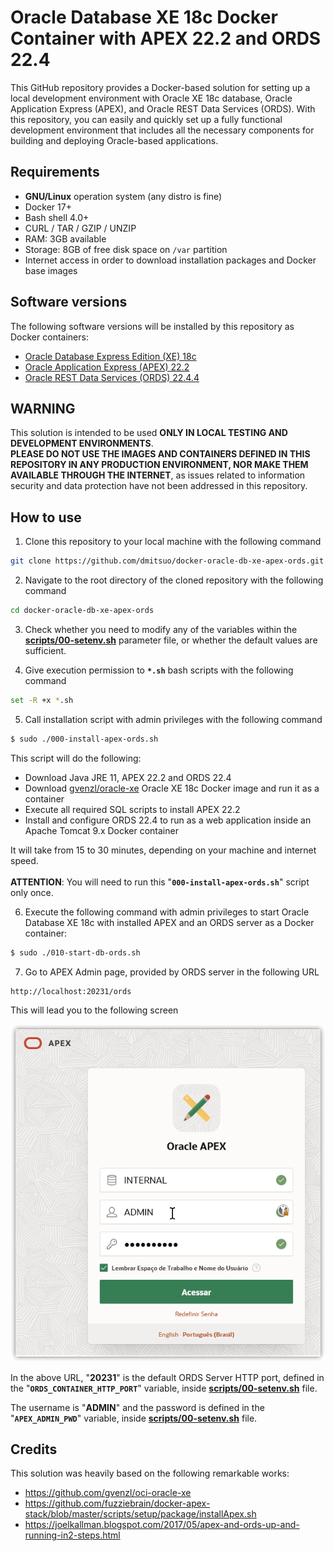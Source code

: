 # Oracle Database XE 18c Docker Container with APEX 22.2 and ORDS 22.4
This GitHub repository provides a Docker-based solution for setting up a local development environment with Oracle XE 18c database, Oracle Application Express (APEX), and Oracle REST Data Services (ORDS). With this repository, you can easily and quickly set up a fully functional development environment that includes all the necessary components for building and deploying Oracle-based applications.

## Requirements
- **GNU/Linux** operation system (any distro is fine)
- Docker 17+
- Bash shell 4.0+
- CURL / TAR / GZIP / UNZIP
- RAM: 3GB available
- Storage: 8GB of free disk space on <code>/var</code> partition
- Internet access in order to download installation packages and Docker base images

## Software versions
The following software versions will be installed by this repository as Docker containers:
- [Oracle Database Express Edition (XE) 18c](https://www.oracle.com/database/technologies/xe18c-downloads.html)
- [Oracle Application Express (APEX) 22.2](https://www.oracle.com/tools/downloads/apex-downloads)
- [Oracle REST Data Services (ORDS) 22.4.4](https://www.oracle.com/database/sqldeveloper/technologies/db-actions/download)

## WARNING
This solution is intended to be used **ONLY IN LOCAL TESTING AND DEVELOPMENT ENVIRONMENTS**.<br/>
**PLEASE DO NOT USE THE IMAGES AND CONTAINERS DEFINED IN THIS REPOSITORY IN ANY PRODUCTION ENVIRONMENT, NOR MAKE THEM AVAILABLE THROUGH THE INTERNET**, as issues related to information security and data protection have not been addressed in this repository.

## How to use
1. Clone this repository to your local machine with the following command


```bash
git clone https://github.com/dmitsuo/docker-oracle-db-xe-apex-ords.git
```

2. Navigate to the root directory of the cloned repository with the following command

```bash
cd docker-oracle-db-xe-apex-ords
```

3. Check whether you need to modify any of the variables within the <b>[scripts/00-setenv.sh](/scripts/00-setenv.sh)</b> parameter file, or whether the default values are sufficient.

4. Give execution permission to <b><code>*.sh</code></b> bash scripts with the following command

```bash
set -R +x *.sh
```

5. Call installation script with admin privileges with the following command

```bash
$ sudo ./000-install-apex-ords.sh
```

This script will do the following:
  - Download Java JRE 11, APEX 22.2 and ORDS 22.4
  - Download [gvenzl/oracle-xe](https://github.com/gvenzl/oci-oracle-xe) Oracle XE 18c Docker image and run it as a container
  - Execute all required SQL scripts to install APEX 22.2
  - Install and configure ORDS 22.4 to run as a web application inside an Apache Tomcat 9.x Docker container  

It will take from 15 to 30 minutes, depending on your machine and internet speed.<br/><br/>
<b>ATTENTION</b>: You will need to run this "<b><code>000-install-apex-ords.sh</code></b>" script only once.

6. Execute the following command with admin privileges to start Oracle Database XE 18c with installed APEX and an ORDS server as a Docker container:

```bash
$ sudo ./010-start-db-ords.sh
```

7. Go to APEX Admin page, provided by ORDS server in the following URL
```bash
http://localhost:20231/ords
```

This will lead you to the following screen

![APEX admin login](/img/apex_admin_login.png)

In the above URL, "<b>20231</b>" is the default ORDS Server HTTP port, defined in the "<code><b>ORDS_CONTAINER_HTTP_PORT</b></code>" variable, inside <b>[scripts/00-setenv.sh](/scripts/00-setenv.sh)</b> file.

The username is "<b>ADMIN</b>" and the password is defined in the "<code><b>APEX_ADMIN_PWD</b></code>" variable, inside <b>[scripts/00-setenv.sh](/scripts/00-setenv.sh)</b> file.

## Credits
This solution was heavily based on the following remarkable works:
  - https://github.com/gvenzl/oci-oracle-xe
  - https://github.com/fuzziebrain/docker-apex-stack/blob/master/scripts/setup/package/installApex.sh
  - https://joelkallman.blogspot.com/2017/05/apex-and-ords-up-and-running-in2-steps.html
